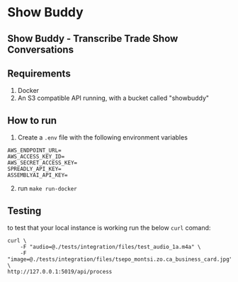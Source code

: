 # Show Buddy


## Show Buddy - Transcribe Trade Show Conversations

## Requirements
1. Docker 
2. An S3 compatible API running, with a bucket called "showbuddy"


## How to run
1. Create a `.env` file with the following environment variables

```
AWS_ENDPOINT_URL=
AWS_ACCESS_KEY_ID=
AWS_SECRET_ACCESS_KEY=
SPREADLY_API_KEY=
ASSEMBLYAI_API_KEY=
```

2. run `make run-docker`


## Testing

to test that your local instance is working run the below `curl` comand:
```
curl \
    -F "audio=@./tests/integration/files/test_audio_1a.m4a" \
    -F "image=@./tests/integration/files/tsepo_montsi.zo.ca_business_card.jpg" \
http://127.0.0.1:5019/api/process
```